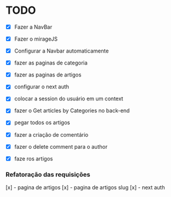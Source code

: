 # TODO
- [x] Fazer a NavBar
- [x] Fazer o mirageJS
- [x] Configurar a Navbar automaticamente

- [x] fazer as paginas de categoria
- [x] fazer as paginas de artigos
- [x] configurar o next auth
- [x] colocar a session do usuário em um context
- [x] fazer o Get articles by Categories no back-end
- [x] pegar todos os artigos
- [x] fazer a criação de comentário
- [x] fazer o delete comment para o author
- [x] faze ros artigos

### Refatoração das requisições
[x] - pagina de artigos
[x] - pagina de artigos slug
[x] - next auth
